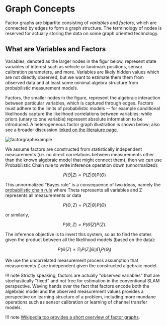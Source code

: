 # Graph Concepts

Factor graphs are bipartite consisting of *variables* and *factors*, which are connected by edges to form a graph structure.  The terminology of nodes is reserved for actually storing the data on some graph oriented technology.

## What are Variables and Factors

Variables, denoted as the larger nodes in the figur below, represent state variables of interest such as vehicle or landmark positions, sensor calibration parameters, and more.  Variables are likely hidden values which are not directly observed, but we want to estimate them them from observed data and at least some minimal algebra structure from probabilistic measurement models.

Factors, the smaller nodes in the figure, represent the algebraic interaction between particular variables, which is captured through edges.  Factors must adhere to the limits of probabilistic models -- for example conditional likelihoods capture the likelihood correlations between variables; while priors (unary to one variable) represent absolute information to be introduced.  A heterogeneous factor graph illustration is shown below; also see a broader discussion [linked on the literature page](https://juliarobotics.org/Caesar.jl/latest/refs/literature/).

![factorgraphexample](https://user-images.githubusercontent.com/6412556/41196136-e5b05f98-6c07-11e8-8f26-7318e5085cc0.png)

We assume factors are constructed from statistically independent measurements (i.e. no direct correlations between measurements other than the known algebraic model that might connect them), then we can use Probabilistic Chain rule to write inference operation down (unnormalized):

```math
P(\Theta | Z)  \propto  P(Z | \Theta) P(\Theta)
```

This unnormalized "Bayes rule" is a consequence of two ideas, namely the [probabilistic chain rule](https://en.wikipedia.org/wiki/Chain_rule_%28probability%29) where Theta represents all variables and Z represents all measurements or data

```math
P(\Theta , Z) = P(Z | \Theta) P(\Theta)
```

or similarly,

```math
P(\Theta, Z) = P(\Theta | Z) P(Z).
```

The inference objective is to invert this system, so as to find the states given the product between all the likelihood models (based on the data):
```math
P(\Theta | Z) \propto \prod_i P(Z_i | \Theta_i) \prod_j P(\Theta_j)
```

We use the uncorrelated measurement process assumption that measurements Z are independent given the constructed algebraic model.

!!! note
    Strictly speaking, factors are actually "observed variables" that are stochastically "fixed" and not free for estimation in the conventional SLAM perspective.  Waving hands over the fact that factors encode both the algebraic model and the observed measurement values provides a perspective on learning structure of a problem, including more mundane operations such as sensor calibration or learning of channel transfer models.
    
!!! note
    [Wikipedia too provides a short overview of factor graphs](https://en.wikipedia.org/wiki/Factor_graph).
